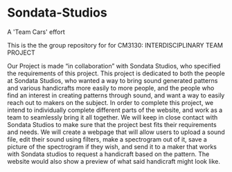 # Sondata-Studios
A 'Team Cars' effort

This is the the group repository for for CM3130: INTERDISCIPLINARY TEAM PROJECT

Our Project is made “in collaboration” with Sondata Studios, who specified the requirements of this project.
This project is dedicated to both the people at Sondata Studios, who wanted a way to bring sound generated patterns and various handicrafts more easily to more people, and the people who find an interest in creating patterns through sound, and want a way to easily reach out to makers on the subject.
In order to complete this project, we intend to individually complete different parts of the website, and work as a team to seamlessly bring it all together. We will keep in close contact with Sondata Studios to make sure that the project best fits their requirements and needs.
We will create a webpage that will allow users to upload a sound file, edit their sound using filters, make a spectrogram out of it, save a picture of the spectrogram if they wish, and send it to a maker that works with Sondata studios to request a handicraft based on the pattern. The website would also show a preview of what said handicraft might look like.
